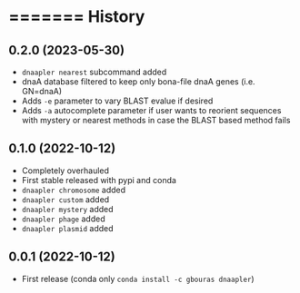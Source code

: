=======
History
=======

0.2.0 (2023-05-30)
------------------

* `dnaapler nearest` subcommand added
* dnaA database filtered to keep only bona-file dnaA genes (i.e. GN=dnaA)
* Adds `-e` parameter to vary BLAST evalue if desired
* Adds `-a` autocomplete parameter if user wants to reorient sequences with mystery or nearest methods in case the BLAST based method fails

0.1.0 (2022-10-12)
------------------

* Completely overhauled
* First stable released with pypi and conda 
* `dnaapler chromosome` added
* `dnaapler custom` added
* `dnaapler mystery` added 
* `dnaapler phage` added
* `dnaapler plasmid` added


0.0.1 (2022-10-12)
------------------

* First release (conda only `conda install -c gbouras dnaapler`)
